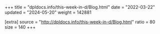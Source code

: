 +++
title = "dpldocs.info/this-week-in-d/Blog.html"
date = "2022-03-22"
updated = "2024-05-20"
weight = 142881

[extra]
source = "http://dpldocs.info/this-week-in-d/Blog.html"
ratio = 80
size = 140
+++

